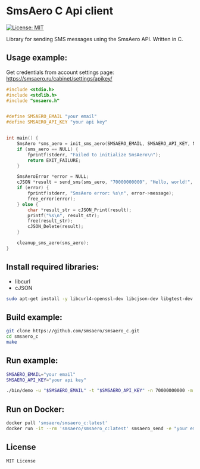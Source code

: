 # SmsAero C Api client

[![License: MIT](https://img.shields.io/badge/License-MIT-yellow.svg)](https://opensource.org/licenses/MIT)

Library for sending SMS messages using the SmsAero API. Written in C.

## Usage example:

Get credentials from account settings page: https://smsaero.ru/cabinet/settings/apikey/

```c
#include <stdio.h>
#include <stdlib.h>
#include "smsaero.h"


#define SMSAERO_EMAIL "your email"
#define SMSAERO_API_KEY "your api key"


int main() {
    SmsAero *sms_aero = init_sms_aero(SMSAERO_EMAIL, SMSAERO_API_KEY, NULL);
    if (sms_aero == NULL) {
        fprintf(stderr, "Failed to initialize SmsAero\n");
        return EXIT_FAILURE;
    }

    SmsAeroError *error = NULL;
    cJSON *result = send_sms(sms_aero, "70000000000", "Hello, world!", NULL, NULL, &error);
    if (error) {
        fprintf(stderr, "SmsAero error: %s\n", error->message);
        free_error(error);
    } else {
        char *result_str = cJSON_Print(result);
        printf("%s\n", result_str);
        free(result_str);
        cJSON_Delete(result);
    }

    cleanup_sms_aero(sms_aero);
}
```

## Install required libraries:

* libcurl
* cJSON

```bash
sudo apt-get install -y libcurl4-openssl-dev libcjson-dev libgtest-dev
```


## Build example:

```bash
git clone https://github.com/smsaero/smsaero_c.git
cd smsaero_c
make
```

## Run example:

```bash
SMSAERO_EMAIL="your email"
SMSAERO_API_KEY="your api key"

./bin/demo -u "$SMSAERO_EMAIL" -t "$SMSAERO_API_KEY" -n 70000000000 -m 'Hello, World!' | jq .
```

## Run on Docker:

```bash
docker pull 'smsaero/smsaero_c:latest'
docker run -it --rm 'smsaero/smsaero_c:latest' smsaero_send -e "your email" -t "your api key" -n 79038805678 -m 'Hello, World!'
```

## License

```
MIT License
```
